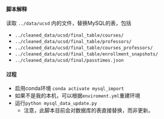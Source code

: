 #### 脚本解释
读取 `../data/ucsd` 内的文件，替换MySQL的表，包括
- `../cleaned_data/ucsd/final_table/courses/`
- `../cleaned_data/ucsd/final_table/professors/`
- `../cleaned_data/ucsd/final_table/courses_professors/`
- `../cleaned_data/ucsd/final_table/enrollment_snapshots/`
- `../cleaned_data/ucsd/final/passtimes.json`

#### 过程
- 启用conda环境 `conda activate mysql_import`
- 如果不是我的本机，可以根据`enviroment.yml`重建环境
- 运行`python mysql_data_update.py`
    - 注意，此脚本目前会对数据库的表直接替换，而非更新。
